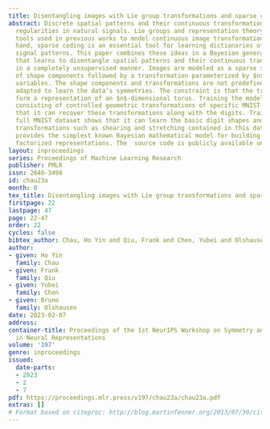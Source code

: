 ```yaml
---
title: Disentangling images with Lie group transformations and sparse coding
abstract: Discrete spatial patterns and their continuous transformations are two important
  regularities in natural signals. Lie groups and representation theory are mathematical
  tools used in previous works to model continuous image transformations. On the other
  hand, sparse coding is an essential tool for learning dictionaries of discrete natural
  signal patterns. This paper combines these ideas in a Bayesian generative model
  that learns to disentangle spatial patterns and their continuous transformations
  in a completely unsupervised manner. Images are modeled as a sparse superposition
  of shape components followed by a transformation parameterized by $n$ continuous
  variables. The shape components and transformations are not predefined but are instead
  adapted to learn the data’s symmetries. The constraint is that the transformations
  form a representation of an $n$-dimensional torus. Training the model on a dataset
  consisting of controlled geometric transformations of specific MNIST digits shows
  that it can recover these transformations along with the digits. Training on the
  full MNIST dataset shows that it can learn the basic digit shapes and the natural
  transformations such as shearing and stretching contained in this data. This work
  provides the simplest known Bayesian mathematical model for building unsupervised
  factorized representations. The  source code is publicly available under MIT License.
layout: inproceedings
series: Proceedings of Machine Learning Research
publisher: PMLR
issn: 2640-3498
id: chau23a
month: 0
tex_title: Disentangling images with Lie group transformations and sparse coding
firstpage: 22
lastpage: 47
page: 22-47
order: 22
cycles: false
bibtex_author: Chau, Ho Yin and Qiu, Frank and Chen, Yubei and Olshausen, Bruno
author:
- given: Ho Yin
  family: Chau
- given: Frank
  family: Qiu
- given: Yubei
  family: Chen
- given: Bruno
  family: Olshausen
date: 2023-02-07
address:
container-title: Proceedings of the 1st NeurIPS Workshop on Symmetry and Geometry
  in Neural Representations
volume: '197'
genre: inproceedings
issued:
  date-parts:
  - 2023
  - 2
  - 7
pdf: https://proceedings.mlr.press/v197/chau23a/chau23a.pdf
extras: []
# Format based on citeproc: http://blog.martinfenner.org/2013/07/30/citeproc-yaml-for-bibliographies/
---
```

